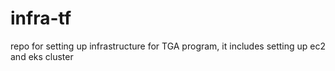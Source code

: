 # infra-tf
repo for setting up infrastructure for TGA program, it includes setting up ec2 and eks cluster
